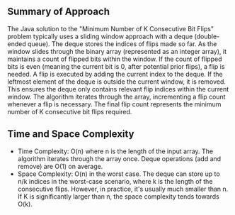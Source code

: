## Summary of Approach

The Java solution to the "Minimum Number of K Consecutive Bit Flips" problem typically uses a sliding window approach with a deque (double-ended queue).  The deque stores the indices of flips made so far.  As the window slides through the binary array (represented as an integer array), it maintains a count of flipped bits within the window. If the count of flipped bits is even (meaning the current bit is 0, after potential prior flips), a flip is needed.  A flip is executed by adding the current index to the deque. If the leftmost element of the deque is outside the current window, it is removed. This ensures the deque only contains relevant flip indices within the current window.  The algorithm iterates through the array, incrementing a flip count whenever a flip is necessary. The final flip count represents the minimum number of K consecutive bit flips required.


## Time and Space Complexity
- Time Complexity: O(n) where n is the length of the input array.  The algorithm iterates through the array once.  Deque operations (add and remove) are O(1) on average.
- Space Complexity: O(n) in the worst case. The deque can store up to n/k indices in the worst-case scenario, where k is the length of the consecutive flips.  However, in practice, it's usually much smaller than n.  If K is significantly larger than n, the space complexity tends towards O(k).